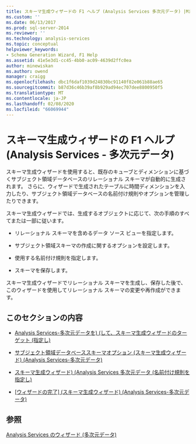 ```yaml
---
title: スキーマ生成ウィザードの F1 ヘルプ (Analysis Services 多次元データ) |Microsoft Docs
ms.custom: ''
ms.date: 06/13/2017
ms.prod: sql-server-2014
ms.reviewer: ''
ms.technology: analysis-services
ms.topic: conceptual
helpviewer_keywords:
- Schema Generation Wizard, F1 Help
ms.assetid: 41e5e3d1-cc45-4bb0-ac09-4639d2ffc0ea
author: minewiskan
ms.author: owend
manager: craigg
ms.openlocfilehash: dbc1f6daf1039d24830bc91140f82e061b88ae65
ms.sourcegitcommit: b87d36c46b39af8b929ad94ec707dee8800950f5
ms.translationtype: MT
ms.contentlocale: ja-JP
ms.lasthandoff: 02/08/2020
ms.locfileid: "66069944"
---
```

# <a name="schema-generation-wizard-f1-help-analysis-services---multidimensional-data"></a>スキーマ生成ウィザードの F1 ヘルプ (Analysis Services - 多次元データ)
  スキーマ生成ウィザードを使用すると、既存のキューブとディメンションに基づくサブジェクト領域データベースのリレーショナル スキーマが自動的に生成されます。 さらに、ウィザードで生成されたテーブルに時間ディメンションを入力したり、サブジェクト領域データベースの名前付け規則やオプションを管理したりできます。  
  
 スキーマ生成ウィザードでは、生成するオブジェクトに応じて、次の手順のすべてまたは一部に従います。  
  
-   リレーショナル スキーマを含めるデータ ソース ビューを指定します。  
  
-   サブジェクト領域スキーマの作成に関するオプションを設定します。  
  
-   使用する名前付け規則を指定します。  
  
-   スキーマを保存します。  
  
 スキーマ生成ウィザードでリレーショナル スキーマを生成し、保存した後で、このウィザードを使用してリレーショナル スキーマの変更や再作成ができます。  
  
## <a name="in-this-section"></a>このセクションの内容  
  
-   [Analysis Services-多次元データを&#41; &#40;して、スキーマ生成ウィザードのターゲット &#40;指定し&#41;](specify-target-schema-generation-wizard-analysis-services-multidimensional-data.md)  
  
-   [サブジェクト領域データベーススキーマオプション &#40;スキーマ生成ウィザード&#41; &#40;Analysis Services-多次元データ&#41;](subject-area-database-schema-options-analysis-services-multidimensional-data.md)  
  
-   [スキーマ生成ウィザード&#41; &#40;Analysis Services 多次元データ &#40;名前付け規則を指定し&#41;](specify-naming-conventions-schema-generation-analysis-services-multidimensional-data.md)  
  
-   [[ウィザードの完了] &#40;スキーマ生成ウィザード&#41; &#40;Analysis Services-多次元データ&#41;](complete-schema-generation-wizard-analysis-services-multidimensional-data.md)  
  
## <a name="see-also"></a>参照  
 [Analysis Services のウィザード &#40;多次元データ&#41;](analysis-services-wizards-multidimensional-data.md)  
  
  
